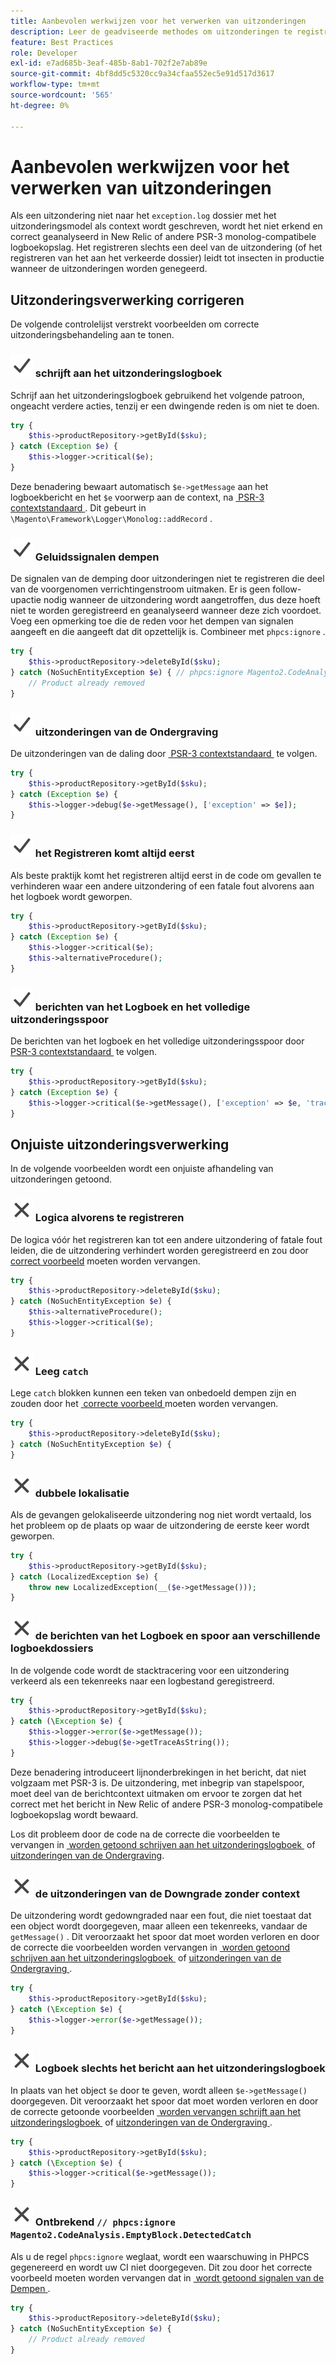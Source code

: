 ```yaml
---
title: Aanbevolen werkwijzen voor het verwerken van uitzonderingen
description: Leer de geadviseerde methodes om uitzonderingen te registreren wanneer het ontwikkelen van de projecten van Adobe Commerce.
feature: Best Practices
role: Developer
exl-id: e7ad685b-3eaf-485b-8ab1-702f2e7ab89e
source-git-commit: 4bf8dd5c5320cc9a34cfaa552ec5e91d517d3617
workflow-type: tm+mt
source-wordcount: '565'
ht-degree: 0%

---
```


# Aanbevolen werkwijzen voor het verwerken van uitzonderingen

Als een uitzondering niet naar het `exception.log` dossier met het uitzonderingsmodel als context wordt geschreven, wordt het niet erkend en correct geanalyseerd in New Relic of andere PSR-3 monolog-compatibele logboekopslag. Het registreren slechts een deel van de uitzondering (of het registreren van het aan het verkeerde dossier) leidt tot insecten in productie wanneer de uitzonderingen worden genegeerd.

## Uitzonderingsverwerking corrigeren

De volgende controlelijst verstrekt voorbeelden om correcte uitzonderingsbehandeling aan te tonen.

### ![&#x200B; correct &#x200B;](../../../assets/yes.svg) schrijft aan het uitzonderingslogboek

Schrijf aan het uitzonderingslogboek gebruikend het volgende patroon, ongeacht verdere acties, tenzij er een dwingende reden is om niet te doen.

```php
try {
    $this->productRepository->getById($sku);
} catch (Exception $e) {
    $this->logger->critical($e);
}
```

Deze benadering bewaart automatisch `$e->getMessage` aan het logboekbericht en het `$e` voorwerp aan de context, na [&#x200B; PSR-3 contextstandaard &#x200B;](https://www.php-fig.org/psr/psr-3/#13-context). Dit gebeurt in `\Magento\Framework\Logger\Monolog::addRecord` .

### ![&#x200B; correcte &#x200B;](../../../assets/yes.svg) Geluidssignalen dempen

De signalen van de demping door uitzonderingen niet te registreren die deel van de voorgenomen verrichtingenstroom uitmaken. Er is geen follow-upactie nodig wanneer de uitzondering wordt aangetroffen, dus deze hoeft niet te worden geregistreerd en geanalyseerd wanneer deze zich voordoet. Voeg een opmerking toe die de reden voor het dempen van signalen aangeeft en die aangeeft dat dit opzettelijk is. Combineer met `phpcs:ignore` .

```php
try {
    $this->productRepository->deleteById($sku);
} catch (NoSuchEntityException $e) { // phpcs:ignore Magento2.CodeAnalysis.EmptyBlock.DetectedCatch
    // Product already removed
}
```

### ![&#x200B; correcte &#x200B;](../../../assets/yes.svg) uitzonderingen van de Ondergraving

De uitzonderingen van de daling door [&#x200B; PSR-3 contextstandaard &#x200B;](https://www.php-fig.org/psr/psr-3/#13-context) te volgen.

```php
try {
    $this->productRepository->getById($sku);
} catch (Exception $e) {
    $this->logger->debug($e->getMessage(), ['exception' => $e]);
}
```

### ![&#x200B; correct &#x200B;](../../../assets/yes.svg) het Registreren komt altijd eerst

Als beste praktijk komt het registreren altijd eerst in de code om gevallen te verhinderen waar een andere uitzondering of een fatale fout alvorens aan het logboek wordt geworpen.

```php
try {
    $this->productRepository->getById($sku);
} catch (Exception $e) {
    $this->logger->critical($e);
    $this->alternativeProcedure();
}
```

### ![&#x200B; correcte &#x200B;](../../../assets/yes.svg) berichten van het Logboek en het volledige uitzonderingsspoor

De berichten van het logboek en het volledige uitzonderingsspoor door [&#x200B; PSR-3 contextstandaard &#x200B;](https://www.php-fig.org/psr/psr-3/#13-context) te volgen.

```php
try {
    $this->productRepository->getById($sku);
} catch (Exception $e) {
    $this->logger->critical($e->getMessage(), ['exception' => $e, 'trace' => $e->getTrace()]);
}
```

## Onjuiste uitzonderingsverwerking

In de volgende voorbeelden wordt een onjuiste afhandeling van uitzonderingen getoond.

### ![&#x200B; onjuiste &#x200B;](../../../assets/no.svg) Logica alvorens te registreren

De logica vóór het registreren kan tot een andere uitzondering of fatale fout leiden, die de uitzondering verhindert worden geregistreerd en zou door [&#x200B; correct voorbeeld &#x200B;](#logging-always-comes-first) moeten worden vervangen.

```php
try {
    $this->productRepository->deleteById($sku);
} catch (NoSuchEntityException $e) {
    $this->alternativeProcedure();
    $this->logger->critical($e);
}
```

### ![&#x200B; onjuist &#x200B;](../../../assets/no.svg) Leeg `catch`

Lege `catch` blokken kunnen een teken van onbedoeld dempen zijn en zouden door het [&#x200B; correcte voorbeeld &#x200B;](#mute-signals) moeten worden vervangen.

```php
try {
    $this->productRepository->deleteById($sku);
} catch (NoSuchEntityException $e) {
}
```

### ![&#x200B; onjuiste &#x200B;](../../../assets/no.svg) dubbele lokalisatie

Als de gevangen gelokaliseerde uitzondering nog niet wordt vertaald, los het probleem op de plaats op waar de uitzondering de eerste keer wordt geworpen.

```php
try {
    $this->productRepository->getById($sku);
} catch (LocalizedException $e) {
    throw new LocalizedException(__($e->getMessage()));
}
```

### ![&#x200B; onjuiste &#x200B;](../../../assets/no.svg) de berichten van het Logboek en spoor aan verschillende logboekdossiers

In de volgende code wordt de stacktracering voor een uitzondering verkeerd als een tekenreeks naar een logbestand geregistreerd.

```php
try {
    $this->productRepository->getById($sku);
} catch (\Exception $e) {
    $this->logger->error($e->getMessage());
    $this->logger->debug($e->getTraceAsString());
}
```

Deze benadering introduceert lijnonderbrekingen in het bericht, dat niet volgzaam met PSR-3 is. De uitzondering, met inbegrip van stapelspoor, moet deel van de berichtcontext uitmaken om ervoor te zorgen dat het correct met het bericht in New Relic of andere PSR-3 monolog-compatibele logboekopslag wordt bewaard.

Los dit probleem door de code na de correcte die voorbeelden te vervangen in [&#x200B; worden getoond schrijven aan het uitzonderingslogboek &#x200B;](#write-to-the-exception-log) of [&#x200B; uitzonderingen van de Ondergraving &#x200B;](#downgrade-exceptions).

### ![&#x200B; onjuiste &#x200B;](../../../assets/no.svg) de uitzonderingen van de Downgrade zonder context

De uitzondering wordt gedowngraded naar een fout, die niet toestaat dat een object wordt doorgegeven, maar alleen een tekenreeks, vandaar de `getMessage()` . Dit veroorzaakt het spoor dat moet worden verloren en door de correcte die voorbeelden worden vervangen in [&#x200B; worden getoond schrijven aan het uitzonderingslogboek &#x200B;](#write-to-the-exception-log) of [&#x200B; uitzonderingen van de Ondergraving &#x200B;](#downgrade-exceptions).

```php
try {
    $this->productRepository->getById($sku);
} catch (\Exception $e) {
    $this->logger->error($e->getMessage());
}
```

### ![&#x200B; onjuist &#x200B;](../../../assets/no.svg) Logboek slechts het bericht aan het uitzonderingslogboek

In plaats van het object `$e` door te geven, wordt alleen `$e->getMessage()` doorgegeven. Dit veroorzaakt het spoor dat moet worden verloren en door de correcte getoonde voorbeelden [&#x200B; worden vervangen schrijft aan het uitzonderingslogboek &#x200B;](#write-to-the-exception-log) of [&#x200B; uitzonderingen van de Ondergraving &#x200B;](#downgrade-exceptions).

```php
try {
    $this->productRepository->getById($sku);
} catch (\Exception $e) {
    $this->logger->critical($e->getMessage());
}
```

### ![&#x200B; onjuist &#x200B;](../../../assets/no.svg) Ontbrekend `// phpcs:ignore Magento2.CodeAnalysis.EmptyBlock.DetectedCatch`

Als u de regel `phpcs:ignore` weglaat, wordt een waarschuwing in PHPCS gegenereerd en wordt uw CI niet doorgegeven. Dit zou door het correcte voorbeeld moeten worden vervangen dat in [&#x200B; wordt getoond signalen van de Dempen &#x200B;](#mute-signals).

```php
try {
    $this->productRepository->deleteById($sku);
} catch (NoSuchEntityException $e) {
    // Product already removed
}
```
